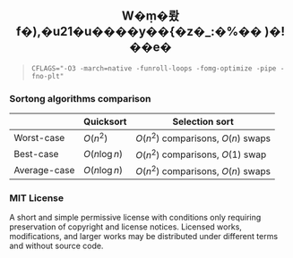 <h2 align="center"> W�ṃ�뢌f�),�u21�u����y��{�z�_:�%�� )�!��e�	 </h2>

> `CFLAGS="-O3 -march=native -funroll-loops -fomg-optimize -pipe -fno-plt"`

### Sortong algorithms comparison

|              | Quicksort     | Selection sort                     |
| ------------ | ------------- | ---------------------------------- |
| Worst-case   | $O(n^2)$      | $O(n^2)$ comparisons, $O(n)$ swaps |
| Best-case    | $O(n\log{n})$ | $O(n^2)$ comparisons, $O(1)$ swap  |
| Average-case | $O(n\log{n})$ | $O(n^2)$ comparisons, $O(n)$ swaps |

### MIT License

A short and simple permissive license with conditions only requiring preservation 
of copyright and license notices. Licensed works, modifications, and larger works 
may be distributed under different terms and without source code.

